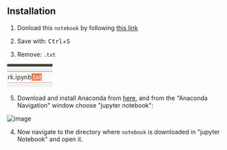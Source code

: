## Installation
1. Donload this `notebook` by following [this link](https://raw.githubusercontent.com/restrepo/plan_de_trabajo/main/ptd.ipynb)

2. Save with: <kbd>Ctrl</kbd>+<kbd>S</kbd>

3. Remove:  `.txt` 

  ![image](https://raw.githubusercontent.com/restrepo/plan_de_trabajo/main/img/Av30W.png)
  
5. Download and install Anaconda from [here](https://www.anaconda.com/download/success), and from the "Anaconda Navigation" window choose "jupyter notebook":
   
![image](https://github.com/restrepo/plan_de_trabajo/assets/655883/290b9213-428a-46f9-9083-f0731f872993)

4. Now navigate to the directory where `notebook` is downloaded in "jupyter Notebook"  and open it.

